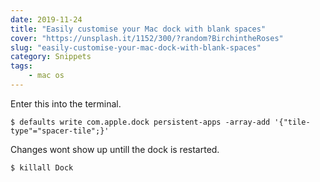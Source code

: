 ```yaml
---
date: 2019-11-24
title: "Easily customise your Mac dock with blank spaces"
cover: "https://unsplash.it/1152/300/?random?BirchintheRoses"
slug: "easily-customise-your-mac-dock-with-blank-spaces"
category: Snippets
tags:
    - mac os
---
```

Enter this into the terminal.
```terminal
$ defaults write com.apple.dock persistent-apps -array-add '{"tile-type"="spacer-tile";}'
```

Changes wont show up untill the dock is restarted.
```terminal
$ killall Dock
```
